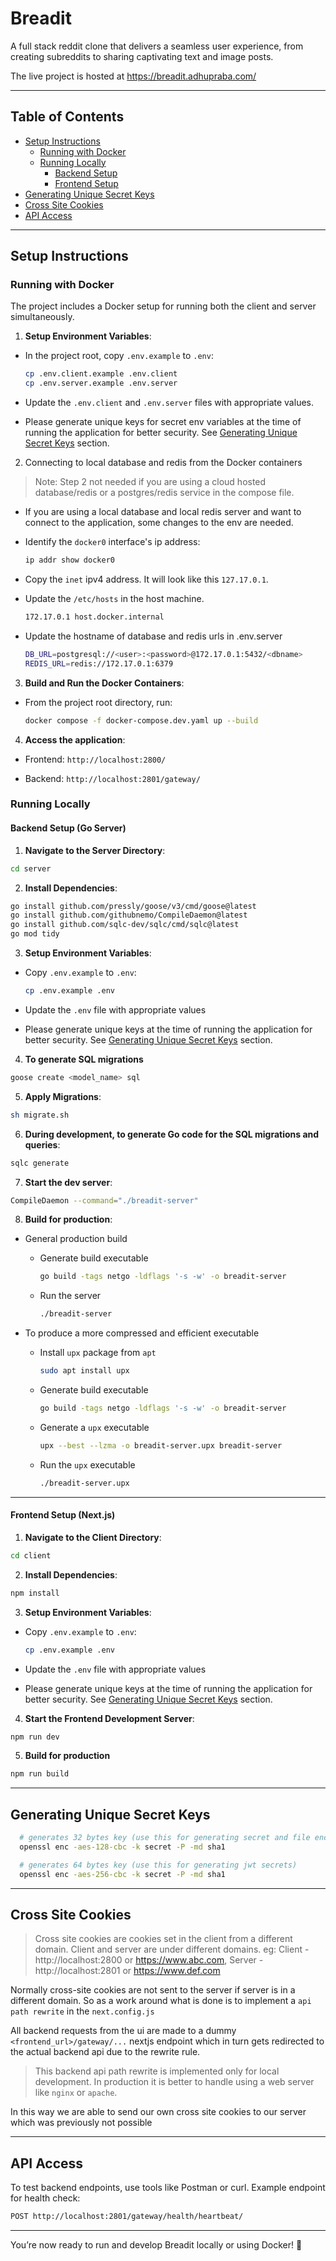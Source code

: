 # **Breadit**

A full stack reddit clone that delivers a seamless user experience, from creating subreddits to sharing captivating text and image posts.

The live project is hosted at https://breadit.adhupraba.com/

---

## **Table of Contents**

- [Setup Instructions](#setup-instructions)
  - [Running with Docker](#running-with-docker)
  - [Running Locally](#running-locally)
    - [Backend Setup](#backend-setup-django-server)
    - [Frontend Setup](#frontend-setup-react-client)
- [Generating Unique Secret Keys](#secret-keys)
- [Cross Site Cookies](#cross-site-cookies)
- [API Access](#api-access)

---

## **Setup Instructions**

### **Running with Docker**

The project includes a Docker setup for running both the client and server simultaneously.

1. **Setup Environment Variables**:

- In the project root, copy `.env.example` to `.env`:

  ```bash
  cp .env.client.example .env.client
  cp .env.server.example .env.server
  ```

- Update the `.env.client` and `.env.server` files with appropriate values.

- Please generate unique keys for secret env variables at the time of running the application for better security. See [Generating Unique Secret Keys](#secret-keys) section.

2. Connecting to local database and redis from the Docker containers

> Note: Step 2 not needed if you are using a cloud hosted database/redis or a postgres/redis service in the compose file.

- If you are using a local database and local redis server and want to connect to the application, some changes to the env are needed.

- Identify the `docker0` interface's ip address:

  ```bash
  ip addr show docker0
  ```

- Copy the `inet` ipv4 address. It will look like this `127.17.0.1`.

- Update the `/etc/hosts` in the host machine.

  ```bash
  172.17.0.1 host.docker.internal
  ```

- Update the hostname of database and redis urls in .env.server

  ```bash
  DB_URL=postgresql://<user>:<password>@172.17.0.1:5432/<dbname>
  REDIS_URL=redis://172.17.0.1:6379
  ```

3. **Build and Run the Docker Containers**:

- From the project root directory, run:

  ```bash
  docker compose -f docker-compose.dev.yaml up --build
  ```

4. **Access the application**:

- Frontend: `http://localhost:2800/`

- Backend: `http://localhost:2801/gateway/`

### **Running Locally**

#### **Backend Setup (Go Server)**

1. **Navigate to the Server Directory**:

```bash
cd server
```

2. **Install Dependencies**:

```bash
go install github.com/pressly/goose/v3/cmd/goose@latest
go install github.com/githubnemo/CompileDaemon@latest
go install github.com/sqlc-dev/sqlc/cmd/sqlc@latest
go mod tidy
```

3. **Setup Environment Variables**:

- Copy `.env.example` to `.env`:

  ```bash
  cp .env.example .env
  ```

- Update the `.env` file with appropriate values

- Please generate unique keys at the time of running the application for better security. See [Generating Unique Secret Keys](#secret-keys) section.

4. **To generate SQL migrations**

```bash
goose create <model_name> sql
```

5. **Apply Migrations**:

```bash
sh migrate.sh
```

6. **During development, to generate Go code for the SQL migrations and queries**:

```bash
sqlc generate
```

7. **Start the dev server**:

```bash
CompileDaemon --command="./breadit-server"
```

8. **Build for production**:

- General production build

  - Generate build executable

    ```bash
    go build -tags netgo -ldflags '-s -w' -o breadit-server
    ```

  - Run the server

    ```bash
    ./breadit-server
    ```

- To produce a more compressed and efficient executable

  - Install `upx` package from `apt`

    ```bash
    sudo apt install upx
    ```

  - Generate build executable

    ```bash
    go build -tags netgo -ldflags '-s -w' -o breadit-server
    ```

  - Generate a `upx` executable

    ```bash
    upx --best --lzma -o breadit-server.upx breadit-server
    ```

  - Run the `upx` executable

    ```bash
    ./breadit-server.upx
    ```

---

#### **Frontend Setup (Next.js)**

1. **Navigate to the Client Directory**:

```bash
cd client
```

2. **Install Dependencies**:

```bash
npm install
```

3. **Setup Environment Variables**:

- Copy `.env.example` to `.env`:

  ```bash
  cp .env.example .env
  ```

- Update the `.env` file with appropriate values

- Please generate unique keys at the time of running the application for better security. See [Generating Unique Secret Keys](#secret-keys) section.

4. **Start the Frontend Development Server**:

```bash
npm run dev
```

5. **Build for production**

```bash
npm run build
```

---

## **Generating Unique Secret Keys**

```bash
  # generates 32 bytes key (use this for generating secret and file encryption key)
  openssl enc -aes-128-cbc -k secret -P -md sha1

  # generates 64 bytes key (use this for generating jwt secrets)
  openssl enc -aes-256-cbc -k secret -P -md sha1
```

---

## **Cross Site Cookies**

> Cross site cookies are cookies set in the client from a different domain. Client and server are under different domains. eg: Client - http://localhost:2800 or https://www.abc.com, Server - http://localhost:2801 or https://www.def.com

Normally cross-site cookies are not sent to the server if server is in a different domain. So as a work around what is done is to implement a `api path rewrite` in the `next.config.js`

All backend requests from the ui are made to a dummy `<frontend_url>/gateway/...` nextjs endpoint which in turn gets redirected to the actual backend api due to the rewrite rule.

> This backend api path rewrite is implemented only for local development. In production it is better to handle using a web server like `nginx` or `apache`.

In this way we are able to send our own cross site cookies to our server which was previously not possible

---

## **API Access**

To test backend endpoints, use tools like Postman or curl.
Example endpoint for health check:

```bash
POST http://localhost:2801/gateway/health/heartbeat/
```

---

You’re now ready to run and develop Breadit locally or using Docker! 🚀

